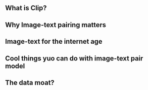 

## What is Clip? 

## Why Image-text pairing matters

## Image-text for the internet age

## Cool things yuo can do with image-text pair model

## The data moat?
